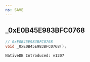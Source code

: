 ```yaml
---
ns: SAVE
---
```

## _0xE0B45E983BFC0768

```c
// 0xE0B45E983BFC0768
void _0xE0B45E983BFC0768();
```

```
NativeDB Introduced: v1207
```


